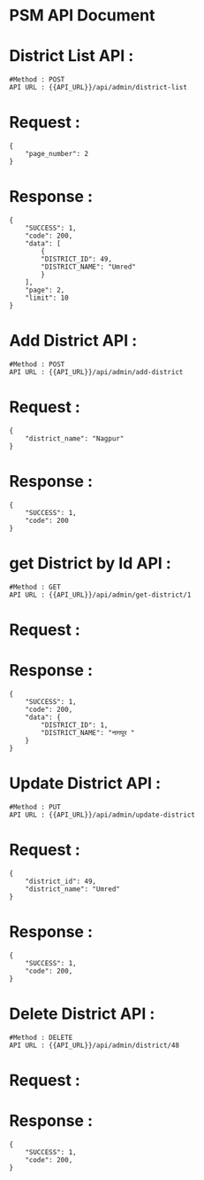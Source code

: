 # PSM API Document

# District List API :

    #Method : POST
    API URL : {{API_URL}}/api/admin/district-list

# Request :

    {
        "page_number": 2
    }

# Response :

    {
        "SUCCESS": 1,
        "code": 200,
        "data": [
            {
            "DISTRICT_ID": 49,
            "DISTRICT_NAME": "Umred"
            }
        ],
        "page": 2,
        "limit": 10
    }

# Add District API :

    #Method : POST
    API URL : {{API_URL}}/api/admin/add-district

# Request :

    {
        "district_name": "Nagpur"
    }

# Response :

    {
        "SUCCESS": 1,
        "code": 200
    }

# get District by Id API :

    #Method : GET
    API URL : {{API_URL}}/api/admin/get-district/1

# Request :

# Response :

    {
        "SUCCESS": 1,
        "code": 200,
        "data": {
            "DISTRICT_ID": 1,
            "DISTRICT_NAME": "नागपूर "
        }
    }

# Update District API :

    #Method : PUT
    API URL : {{API_URL}}/api/admin/update-district

# Request :

    {
        "district_id": 49,
        "district_name": "Umred"
    }

# Response :

    {
        "SUCCESS": 1,
        "code": 200,
    }


# Delete District API :

    #Method : DELETE
    API URL : {{API_URL}}/api/admin/district/48

# Request :


# Response :

    {
        "SUCCESS": 1,
        "code": 200,
    }
